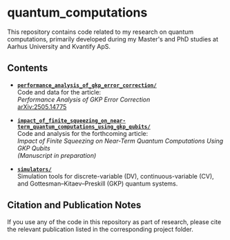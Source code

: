 # quantum_computations

This repository contains code related to my research on quantum computations, primarily developed during my Master's and PhD studies at Aarhus University and Kvantify ApS.

## Contents

- **[`performance_analysis_of_gkp_error_correction/`](./performance_analysis_of_gkp_error_correction/)**  
  Code and data for the article:  
  *Performance Analysis of GKP Error Correction*  
  [arXiv:2505.14775](https://arxiv.org/abs/2505.14775)  

- **[`impact_of_finite_squeezing_on_near-term_quantum_computations_using_gkp_qubits/`](./impact_of_finite_squeezing_on_near-term_quantum_computations_using_gkp_qubits/)**  
  Code and analysis for the forthcoming article:  
  *Impact of Finite Squeezing on Near-Term Quantum Computations Using GKP Qubits*  
  *(Manuscript in preparation)*  

- **[`simulators/`](./simulators/)**  
  Simulation tools for discrete-variable (DV), continuous-variable (CV), and Gottesman–Kitaev–Preskill (GKP) quantum systems.  

## Citation and Publication Notes

If you use any of the code in this repository as part of research, please cite the relevant publication listed in the corresponding project folder.